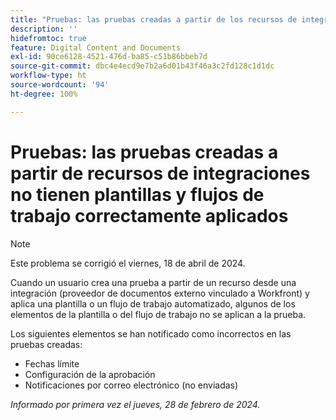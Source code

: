 ```yaml
---
title: "Pruebas: las pruebas creadas a partir de los recursos de integraciones no tienen plantillas y flujos de trabajo correctamente aplicados"
description: ''
hidefromtoc: true
feature: Digital Content and Documents
exl-id: 90ce6128-4521-476d-ba85-c51b86bbeb7d
source-git-commit: dbc4e4ecd9e7b2a6d01b43f46a3c2fd128c1d1dc
workflow-type: ht
source-wordcount: '94'
ht-degree: 100%

---
```


# Pruebas: las pruebas creadas a partir de recursos de integraciones no tienen plantillas y flujos de trabajo correctamente aplicados

>[!NOTE]
>
>Este problema se corrigió el viernes, 18 de abril de 2024.

Cuando un usuario crea una prueba a partir de un recurso desde una integración (proveedor de documentos externo vinculado a Workfront) y aplica una plantilla o un flujo de trabajo automatizado, algunos de los elementos de la plantilla o del flujo de trabajo no se aplican a la prueba.

Los siguientes elementos se han notificado como incorrectos en las pruebas creadas:

* Fechas límite
* Configuración de la aprobación
* Notificaciones por correo electrónico (no enviadas)

_Informado por primera vez el jueves, 28 de febrero de 2024._

